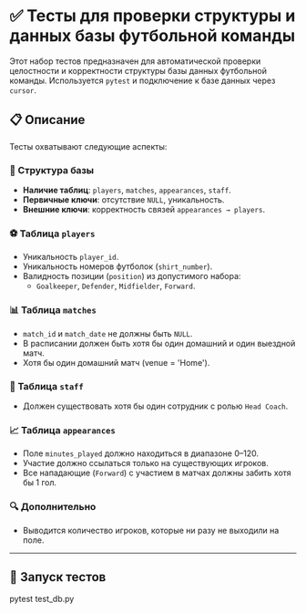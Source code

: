 # ✅ Тесты для проверки структуры и данных базы футбольной команды

Этот набор тестов предназначен для автоматической проверки целостности и корректности структуры базы данных футбольной команды. Используется `pytest` и подключение к базе данных через `cursor`.

## 📋 Описание

Тесты охватывают следующие аспекты:

### 📌 Структура базы
- **Наличие таблиц**: `players`, `matches`, `appearances`, `staff`.
- **Первичные ключи**: отсутствие `NULL`, уникальность.
- **Внешние ключи**: корректность связей `appearances → players`.

### ⚽️ Таблица `players`
- Уникальность `player_id`.
- Уникальность номеров футболок (`shirt_number`).
- Валидность позиции (`position`) из допустимого набора:
  - `Goalkeeper`, `Defender`, `Midfielder`, `Forward`.

### 📊 Таблица `matches`
- `match_id` и `match_date` не должны быть `NULL`.
- В расписании должен быть хотя бы один домашний и один выездной матч.
- Хотя бы один домашний матч (venue = 'Home').

### 👥 Таблица `staff`
- Должен существовать хотя бы один сотрудник с ролью `Head Coach`.

### 📈 Таблица `appearances`
- Поле `minutes_played` должно находиться в диапазоне 0–120.
- Участие должно ссылаться только на существующих игроков.
- Все нападающие (`Forward`) с участием в матчах должны забить хотя бы 1 гол.

### 🔍 Дополнительно
- Выводится количество игроков, которые ни разу не выходили на поле.

---

## 🚀 Запуск тестов

pytest test_db.py
